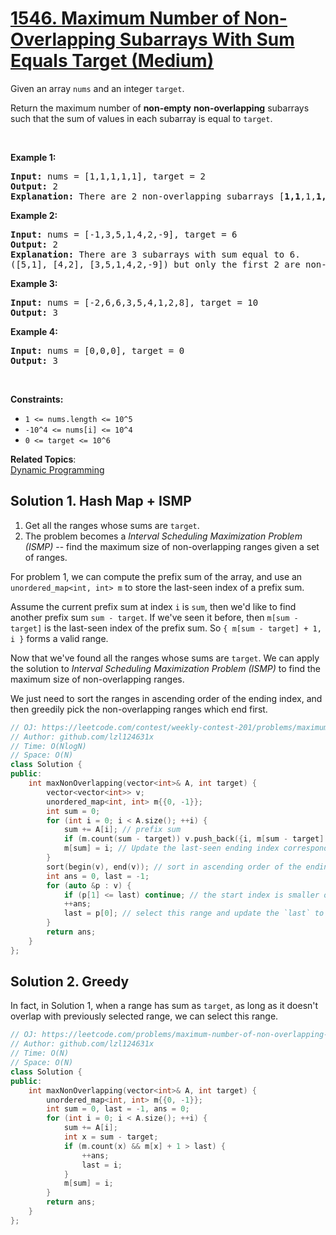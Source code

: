 # [1546. Maximum Number of Non-Overlapping Subarrays With Sum Equals Target (Medium)](https://leetcode.com/problems/maximum-number-of-non-overlapping-subarrays-with-sum-equals-target/)

<p>Given an array <code>nums</code> and an integer <code><font face="monospace">target</font></code>.</p>

<p>Return the maximum number of <strong>non-empty</strong>&nbsp;<strong>non-overlapping</strong> subarrays such that the sum of values in each subarray is equal to <code><font face="monospace">target</font></code>.</p>

<p>&nbsp;</p>
<p><strong>Example 1:</strong></p>

<pre><strong>Input:</strong> nums = [1,1,1,1,1], target = 2
<strong>Output:</strong> 2
<strong>Explanation: </strong>There are 2 non-overlapping subarrays [<strong>1,1</strong>,1,<strong>1,1</strong>] with sum equals to target(2).
</pre>

<p><strong>Example 2:</strong></p>

<pre><strong>Input:</strong> nums = [-1,3,5,1,4,2,-9], target = 6
<strong>Output:</strong> 2
<strong>Explanation: </strong>There are 3 subarrays with sum equal to 6.
([5,1], [4,2], [3,5,1,4,2,-9]) but only the first 2 are non-overlapping.</pre>

<p><strong>Example 3:</strong></p>

<pre><strong>Input:</strong> nums = [-2,6,6,3,5,4,1,2,8], target = 10
<strong>Output:</strong> 3
</pre>

<p><strong>Example 4:</strong></p>

<pre><strong>Input:</strong> nums = [0,0,0], target = 0
<strong>Output:</strong> 3
</pre>

<p>&nbsp;</p>
<p><strong>Constraints:</strong></p>

<ul>
	<li><code>1 &lt;= nums.length &lt;=&nbsp;10^5</code></li>
	<li><code>-10^4 &lt;= nums[i] &lt;=&nbsp;10^4</code></li>
	<li><code>0 &lt;= target &lt;= 10^6</code></li>
</ul>


**Related Topics**:  
[Dynamic Programming](https://leetcode.com/tag/dynamic-programming/)

## Solution 1. Hash Map + ISMP

1. Get all the ranges whose sums are `target`.
2. The problem becomes a *Interval Scheduling Maximization Problem (ISMP)* -- find the maximum size of non-overlapping ranges given a set of ranges.

For problem 1, we can compute the prefix sum of the array, and use an `unordered_map<int, int> m` to store the last-seen index of a prefix sum.

Assume the current prefix sum at index `i` is `sum`, then we'd like to find another prefix sum `sum - target`. If we've seen it before, then `m[sum - target]` is the last-seen index of the prefix sum. So `{ m[sum - target] + 1, i }` forms a valid range.

Now that we've found all the ranges whose sums are `target`. We can apply the solution to *Interval Scheduling Maximization Problem (ISMP)* to find the maximum size of non-overlapping ranges.

We just need to sort the ranges in ascending order of the ending index, and then greedily pick the non-overlapping ranges which end first.

```cpp
// OJ: https://leetcode.com/contest/weekly-contest-201/problems/maximum-number-of-non-overlapping-subarrays-with-sum-equals-target/
// Author: github.com/lzl124631x
// Time: O(NlogN)
// Space: O(N)
class Solution {
public:
    int maxNonOverlapping(vector<int>& A, int target) {
        vector<vector<int>> v;
        unordered_map<int, int> m{{0, -1}};
        int sum = 0;
        for (int i = 0; i < A.size(); ++i) {
            sum += A[i]; // prefix sum
            if (m.count(sum - target)) v.push_back({i, m[sum - target] + 1}); // {m[sum - target + 1], i} is a valid range. Here we put the ending index first.
            m[sum] = i; // Update the last-seen ending index corresponding to this prefix sum
        }
        sort(begin(v), end(v)); // sort in ascending order of the ending index
        int ans = 0, last = -1;
        for (auto &p : v) {
            if (p[1] <= last) continue; // the start index is smaller or equal to the `last`, which means that this range overlaps with a previously selected range. Skip
            ++ans;
            last = p[0]; // select this range and update the `last` to be the ending index
        }
        return ans;
    }
};
```

## Solution 2. Greedy

In fact, in Solution 1, when a range has sum as `target`, as long as it doesn't overlap with previously selected range, we can select this range.

```cpp
// OJ: https://leetcode.com/problems/maximum-number-of-non-overlapping-subarrays-with-sum-equals-target/
// Author: github.com/lzl124631x
// Time: O(N)
// Space: O(N)
class Solution {
public:
    int maxNonOverlapping(vector<int>& A, int target) {
        unordered_map<int, int> m{{0, -1}};
        int sum = 0, last = -1, ans = 0;
        for (int i = 0; i < A.size(); ++i) {
            sum += A[i];
            int x = sum - target;
            if (m.count(x) && m[x] + 1 > last) {
                ++ans;
                last = i;
            }
            m[sum] = i;
        }
        return ans;
    }
};
```